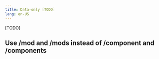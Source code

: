 ```yaml
---
title: Data-only [TODO]
lang: en-US
---
```


[TODO]

## Use /mod and /mods instead of /component and /components